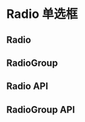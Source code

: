# Radio 单选框

<!--@include: ./parts/basic-1.md-->

## Radio

<!--@include: ./parts/basic-2.md-->

## RadioGroup

<!--@include: ./parts/basic-3.md-->

## Radio API

<!--@include: ./parts/basic-4.md-->

## RadioGroup API

<!--@include: ./parts/basic-5.md-->
